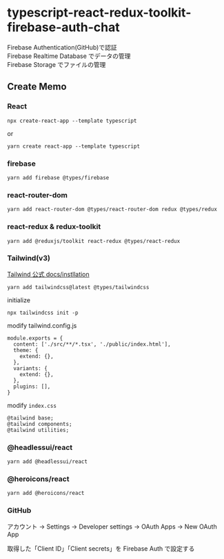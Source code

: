 # typescript-react-redux-toolkit-firebase-auth-chat

Firebase Authentication(GitHub)で認証  
Firebase Realtime Database でデータの管理  
Firebase Storage でファイルの管理

## Create Memo

### React

```
npx create-react-app --template typescript
```

or

```
yarn create react-app --template typescript
```

### firebase

```
yarn add firebase @types/firebase
```

### react-router-dom

```
yarn add react-router-dom @types/react-router-dom redux @types/redux
```

### react-redux & redux-toolkit

```
yarn add @reduxjs/toolkit react-redux @types/react-redux
```

### Tailwind(v3)

[Tailwind 公式 docs/instllation](https://tailwindcss.com/docs/installation)

```
yarn add tailwindcss@latest @types/tailwindcss
```

initialize

```
npx tailwindcss init -p
```

modify tailwind.config.js

```
module.exports = {
  content: ['./src/**/*.tsx', './public/index.html'],
  theme: {
    extend: {},
  },
  variants: {
    extend: {},
  },
  plugins: [],
}
```

modify `index.css`

```
@tailwind base;
@tailwind components;
@tailwind utilities;
```

### @headlessui/react

```
yarn add @headlessui/react
```

### @heroicons/react

```
yarn add @heroicons/react
```

### GitHub

アカウント -> Settings -> Developer settings -> OAuth Apps -> New OAuth App

取得した「Client ID」「Client secrets」を Firebase Auth で設定する
